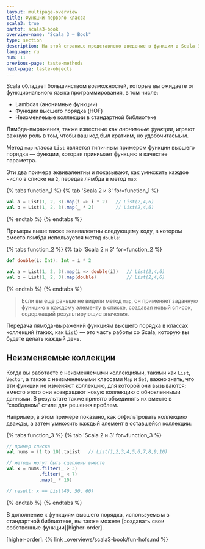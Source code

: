 ```yaml
---
layout: multipage-overview
title: Функции первого класса
scala3: true
partof: scala3-book
overview-name: "Scala 3 — Book"
type: section
description: На этой странице представлено введение в функции в Scala 3.
language: ru
num: 11
previous-page: taste-methods
next-page: taste-objects
---
```


Scala обладает большинством возможностей, которые вы ожидаете от функционального языка программирования, в том числе:

- Lambdas (анонимные функции)
- Функции высшего порядка (HOF)
- Неизменяемые коллекции в стандартной библиотеке

Лямбда-выражения, также известные как _анонимные функции_, играют важную роль в том, чтобы ваш код был кратким, но удобочитаемым.

Метод `map` класса `List` является типичным примером функции высшего порядка — 
функции, которая принимает функцию в качестве параметра.

Эти два примера эквивалентны и показывают, как умножить каждое число в списке на `2`, передав лямбда в метод `map`:


{% tabs function_1 %}
{% tab 'Scala 2 и 3' for=function_1 %}
```scala
val a = List(1, 2, 3).map(i => i * 2)   // List(2,4,6)
val b = List(1, 2, 3).map(_ * 2)        // List(2,4,6)
```
{% endtab %}
{% endtabs %}

Примеры выше также эквивалентны следующему коду, в котором вместо лямбда используется метод `double`:


{% tabs function_2 %}
{% tab 'Scala 2 и 3' for=function_2 %}
```scala
def double(i: Int): Int = i * 2

val a = List(1, 2, 3).map(i => double(i))   // List(2,4,6)
val b = List(1, 2, 3).map(double)           // List(2,4,6)
```
{% endtab %}
{% endtabs %}

> Если вы еще раньше не видели метод `map`, он применяет заданную функцию к каждому элементу в списке, 
> создавая новый список, содержащий результирующие значения.

Передача лямбда-выражений функциям высшего порядка в классах коллекций (таких, как `List`) — 
это часть работы со Scala, которую вы будете делать каждый день.


## Неизменяемые коллекции

Когда вы работаете с неизменяемыми коллекциями, такими как `List`, `Vector`, 
а также с неизменяемыми классами `Map` и `Set`, важно знать, 
что эти функции не изменяют коллекцию, для которой они вызываются; 
вместо этого они возвращают новую коллекцию с обновленными данными. 
В результате также принято объединять их вместе в “свободном” стиле для решения проблем.

Например, в этом примере показано, как отфильтровать коллекцию дважды, 
а затем умножить каждый элемент в оставшейся коллекции:


{% tabs function_3 %}
{% tab 'Scala 2 и 3' for=function_3 %}
```scala
// пример списка
val nums = (1 to 10).toList   // List(1,2,3,4,5,6,7,8,9,10)

// методы могут быть сцеплены вместе
val x = nums.filter(_ > 3)
            .filter(_ < 7)
            .map(_ * 10)

// result: x == List(40, 50, 60)
```
{% endtab %}
{% endtabs %}

В дополнение к функциям высшего порядка, используемым в стандартной библиотеке, 
вы также можете [создавать свои собственные функции][higher-order].

[higher-order]: {% link _overviews/scala3-book/fun-hofs.md %}
